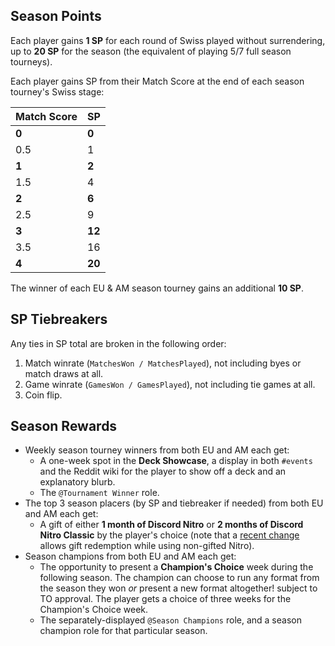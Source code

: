 ## Season Points

Each player gains **1 SP** for each round of Swiss played without surrendering, up to **20 SP** for the season (the equivalent of playing 5/7 full season tourneys).

Each player gains SP from their Match Score at the end of each season tourney's Swiss stage:

| Match Score | SP |
|-------|--------|
| **0** |  **0** |
|   0.5 |    1   |
| **1** |  **2** |
|   1.5 |    4   |
| **2** |  **6** |
|   2.5 |    9   |
| **3** | **12** |
|   3.5 |   16   |
| **4** | **20** |

The winner of each EU & AM season tourney gains an additional **10 SP**.

## SP Tiebreakers

Any ties in SP total are broken in the following order:
1. Match winrate (`MatchesWon / MatchesPlayed`), not including byes or match draws at all.
2. Game winrate (`GamesWon / GamesPlayed`), not including tie games at all.
3. Coin flip.

## Season Rewards

- Weekly season tourney winners from both EU and AM each get:
  - A one-week spot in the **Deck Showcase**, a display in both `#events` and the Reddit wiki for the player to show off a deck and an explanatory blurb.
  - The `@Tournament Winner` role.
- The top 3 season placers (by SP and tiebreaker if needed) from both EU and AM each get:
  - A gift of either **1 month of Discord Nitro** or **2 months of Discord Nitro Classic** by the player's choice (note that a [recent change](https://support.discordapp.com/hc/en-us/articles/360030782312-Updates-to-Nitro-Gifting-Account-Credit-) allows gift redemption while using non-gifted Nitro).
- Season champions from both EU and AM each get:
  - The opportunity to present a **Champion's Choice** week during the following season. The champion can choose to run any format from the season they won *or* present a new format altogether! subject to TO approval. The player gets a choice of three weeks for the Champion's Choice week.
  - The separately-displayed `@Season Champions` role, and a season champion role for that particular season.
